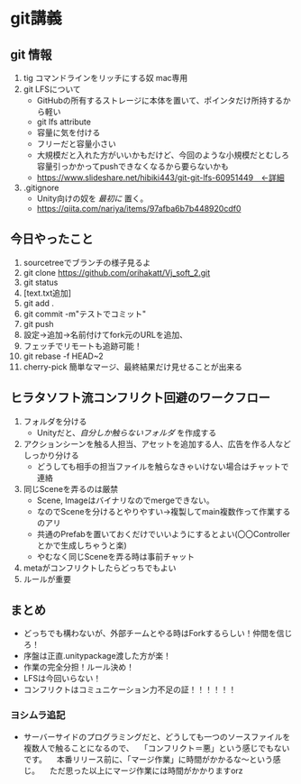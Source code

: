 ﻿# git講義
## git 情報
 1. tig コマンドラインをリッチにする奴 mac専用
 1. git LFSについて
    - GitHubの所有するストレージに本体を置いて、ポインタだけ所持するから軽い
    - git lfs attribute
    - 容量に気を付ける
    - フリーだと容量小さい
    - 大規模だと入れた方がいいかもだけど、今回のような小規模だとむしろ容量引っかかってpushできなくなるから要らないかも
    * https://www.slideshare.net/hibiki443/git-git-lfs-60951449　←詳細
1. .gitignore
    - Unity向けの奴を _最初に_ 置く。
    - https://qiita.com/nariya/items/97afba6b7b448920cdf0

## 今日やったこと
1. sourcetreeでブランチの様子見るよ
 1. git clone https://github.com/orihakatt/Vj_soft_2.git
 1. git status
 1. [text.txt追加]
 1. git add .
 1. git commit -m"テストでコミット"
 1. git push
 1. 設定→追加→名前付けてfork元のURLを追加、
 1. フェッチでリモートも追跡可能！
 1. git rebase -f HEAD~2
 1. cherry-pick 簡単なマージ、最終結果だけ見せることが出来る

## ヒラタソフト流コンフリクト回避のワークフロー
1. フォルダを分ける
    - Unityだと、_自分しか触らないフォルダ_ を作成する
1. アクションシーンを触る人担当、アセットを追加する人、広告を作る人などしっかり分ける
    - どうしても相手の担当ファイルを触らなきゃいけない場合はチャットで連絡
1. 同じSceneを弄るのは厳禁
    - Scene, Imageはバイナリなのでmergeできない。
    - なのでSceneを分けるとやりやすい→複製してmain複数作って作業するのアリ
    - 共通のPrefabを置いておくだけでいいようにするとよい(〇〇Controllerとかで生成しちゃうと楽)
    - やむなく同じSceneを弄る時は事前チャット
1. metaがコンフリクトしたらどっちでもよい
1. ルールが重要

## まとめ
- どっちでも構わないが、外部チームとやる時はForkするらしい！仲間を信じろ！
- 序盤は正直.unitypackage渡した方が楽！
- 作業の完全分担！ルール決め！
- LFSは今回いらない！
- コンフリクトはコミュニケーション力不足の証！！！！！！

### ヨシムラ追記
- サーバーサイドのプログラミングだと、どうしても一つのソースファイルを複数人で触ることになるので、
　「コンフリクト＝悪」という感じでもないです。
　本番リリース前に、「マージ作業」に時間がかかるな〜という感じ。
　ただ思った以上にマージ作業には時間がかかりますorz